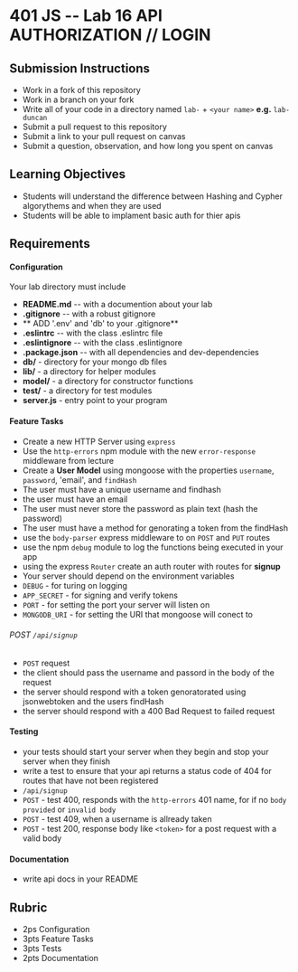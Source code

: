 401 JS --  Lab 16 API AUTHORIZATION // LOGIN
===

## Submission Instructions
  * Work in a fork of this repository
  * Work in a branch on your fork
  * Write all of your code in a directory named `lab-` + `<your name>` **e.g.** `lab-duncan`
  * Submit a pull request to this repository
  * Submit a link to your pull request on canvas
  * Submit a question, observation, and how long you spent on canvas  
  
## Learning Objectives  
* Students will understand the difference between Hashing and Cypher algorythems and when they are used
* Students will be able to implament basic auth for thier apis

## Requirements  
#### Configuration  
<!-- list of files, configurations, tools, ect that are required -->
Your lab directory must include  
* **README.md** -- with a documention about your lab
* **.gitignore** -- with a robust gitignore
 * ** ADD '.env' and 'db' to  your .gitignore**
* **.eslintrc** -- with the class .eslintrc file
* **.eslintignore** -- with the class .eslintignore
* **.package.json** -- with all dependencies and dev-dependencies 
* **db/** - directory for your mongo db files
* **lib/** - a directory for helper modules
* **model/** - a directory for constructor functions
* **test/** - a directory for test modules
* **server.js** - entry point to your program
 
#### Feature Tasks  
* Create a new HTTP Server using `express`
* Use the `http-errors` npm  module with the new `error-response` middleware from lecture
* Create a **User Model** using mongoose with the properties `username`, `password`, 'email', and `findHash`
 * The user must have a unique username and findhash
 * the user must have an email 
 * The user must never store the password as plain text (hash the password)
 * The user must have a method for genorating a token from the findHash
* use the `body-parser` express middleware to on `POST` and `PUT` routes
* use the npm `debug` module to log the functions being executed in your app
* using the express `Router` create an auth router with routes for **signup**
* Your server should depend on the environment variables
 * `DEBUG` - for turing on logging
 * `APP_SECRET` - for signing and verify tokens
 * `PORT` - for setting the port your server will listen on
 * `MONGODB_URI` - for setting the URI that mongoose will conect to

###### POST `/api/signup`
* `POST` request
 * the client should pass the username and passord in the body of the request
 * the server should respond with a token genoratorated using jsonwebtoken and the users findHash
 * the server should respond with a 400 Bad Request to failed request

#### Testing  
* your tests should start your server when they begin and stop your server when they finish
* write a test to ensure that your api returns a status code of 404 for routes that have not been registered
* `/api/signup`
 * `POST` - test 400, responds with the `http-errors` 401 name, for if no `body provided` or `invalid body`
 * `POST` - test 409, when a username is allready taken
 * `POST` - test 200, response body like `<token>` for a post request with a valid body

####  Documentation  
* write api docs in your README

<!-- a description of what you want the student to test -->
## Rubric  
* 2ps Configuration
* 3pts Feature Tasks
* 3pts Tests
* 2pts Documentation




